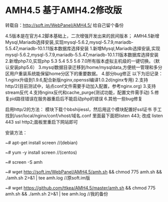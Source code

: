 # AMH4.5 基于AMH4.2修改版

转载自：http://soft.im/WebPanel/AMH4.5/  给自己留个备份

4.5版本是在官方4.2脚本基础上，二次增强开发出来的民间版本；
AMH4.5新增Mysql,Mariadb选择安装,实现mysql-5.6.2,mysql-5.7.9,mariadb-5.5.47,mariadb-10.1.11版本数据库选择安装
1.新增Mysql,Mariadb选择安装,实现mysql-5.6.2,mysql-5.7.9,mariadb-5.5.47,mariadb-10.1.11版本数据库选择安装
2.新增php7.0,实现php 5.3 5.4 5.5 5.6 7.0所有版本虚拟主机级的一键切换。（默认安装php5.6）
3.mysql数据目录迁移到/home/mysqldata,方便统一管理和多分区用户重装系统能保留home分区下的重要数据。
4.部分bug修正 以下为旧记录：
1.nginx升级到1.9.6,配合新版nginx,openssl编译1.0.2d(nginx专用)
2.支持http/2(目前测试中，站点conf文件需要手动加入配置，参考nginx.org)
3.支持stream反代
4.支持nginx反代和cache_purge(测试功能，配置文件需手动)
5.修复pid路径错误在服务器重启后不能启动php的错误
6.其他一些bug修复

启用http/2的方法：
模块下载个bbshijiessl，然后用这个模块配置好ssl证书
手工找到/usr/local/nginx/conf/vhost/域名.conf 里面最下面把listen 443; 改成 listen
443 ssl http2;面板里重启下网站即可

安装方法：

~# apt-get install screen    //(debian)

~# yum -y install screen     //(centos)

~# screen -S amh

~# wget http://soft.im/WebPanel/AMH4.5/amh.sh && chmod 775 amh.sh && ./amh.sh 2>&1 | tee amh.log     //原soft.im版

~# wget https://github.com/ttkea/AMH4.5/master/amh.sh && chmod 775 amh.sh && ./amh.sh 2>&1 | tee amh.log   //我的备份





